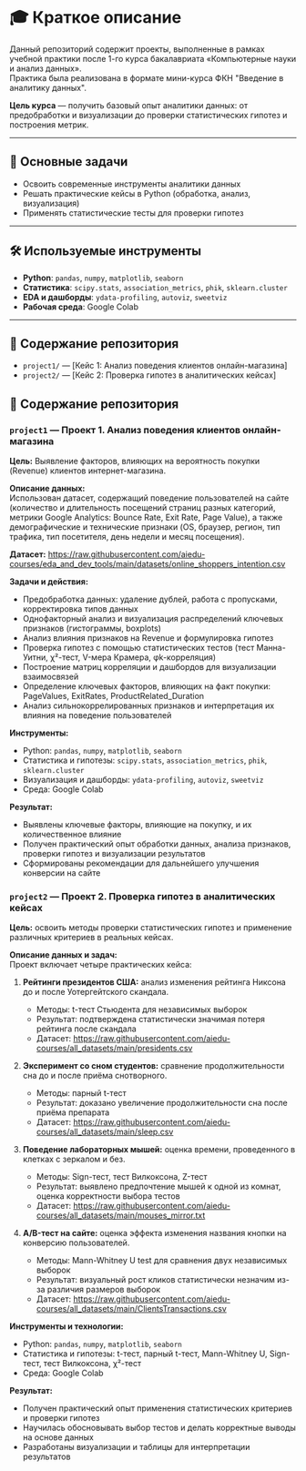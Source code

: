 # 🎓 Краткое описание

Данный репозиторий  содержит проекты, выполненные в рамках учебной практики после 1-го курса бакалавриата «Компьютерные науки и анализ данных».  
Практика была реализована в формате мини-курса ФКН "Введение в аналитику данных".

**Цель курса** — получить базовый опыт аналитики данных: от предобработки и визуализации до проверки статистических гипотез и построения метрик.

---

## 📌 Основные задачи
- Освоить современные инструменты аналитики данных  
- Решать практические кейсы в Python (обработка, анализ, визуализация)  
- Применять статистические тесты для проверки гипотез  

---

## 🛠 Используемые инструменты
- **Python**: `pandas`, `numpy`, `matplotlib`, `seaborn`  
- **Статистика**: `scipy.stats`, `association_metrics`, `phik`, `sklearn.cluster`  
- **EDA и дашборды**: `ydata-profiling`, `autoviz`, `sweetviz`  
- **Рабочая среда**: Google Colab  

---

## 📂 Содержание репозитория
- `project1/` — [Кейс 1: Анализ поведения клиентов онлайн-магазина]  
- `project2/` — [Кейс 2: Проверка гипотез в аналитических кейсах]  


## 📂 Содержание репозитория

### `project1` — **Проект 1. Анализ поведения клиентов онлайн-магазина**  
**Цель:** Выявление факторов, влияющих на вероятность покупки (Revenue) клиентов интернет-магазина.

**Описание данных:**  
Использован датасет, содержащий поведение пользователей на сайте (количество и длительность посещений страниц разных категорий, метрики Google Analytics: Bounce Rate, Exit Rate, Page Value), а также демографические и технические признаки (OS, браузер, регион, тип трафика, тип посетителя, день недели и месяц посещения).

**Датасет:** https://raw.githubusercontent.com/aiedu-courses/eda_and_dev_tools/main/datasets/online_shoppers_intention.csv

**Задачи и действия:**  
- Предобработка данных: удаление дублей, работа с пропусками, корректировка типов данных  
- Однофакторный анализ и визуализация распределений ключевых признаков (гистограммы, boxplots)  
- Анализ влияния признаков на Revenue и формулировка гипотез  
- Проверка гипотез с помощью статистических тестов (тест Манна-Уитни, χ²-тест, V-мера Крамера, φk-корреляция)  
- Построение матриц корреляции и дашбордов для визуализации взаимосвязей  
- Определение ключевых факторов, влияющих на факт покупки: PageValues, ExitRates, ProductRelated_Duration  
- Анализ сильнокоррелированных признаков и интерпретация их влияния на поведение пользователей  

**Инструменты:**  
- Python: `pandas`, `numpy`, `matplotlib`, `seaborn`  
- Статистика и гипотезы: `scipy.stats`, `association_metrics`, `phik`, `sklearn.cluster`  
- Визуализация и дашборды: `ydata-profiling`, `autoviz`, `sweetviz`  
- Среда: Google Colab

**Результат:**  
- Выявлены ключевые факторы, влияющие на покупку, и их количественное влияние  
- Получен практический опыт обработки данных, анализа признаков, проверки гипотез и визуализации результатов  
- Сформированы рекомендации для дальнейшего улучшения конверсии на сайте


### `project2` — **Проект 2. Проверка гипотез в аналитических кейсах**  
**Цель:** освоить методы проверки статистических гипотез и применение различных критериев в реальных кейсах.

**Описание данных и задач:**  
Проект включает четыре практических кейса:  
1. **Рейтинги президентов США:** анализ изменения рейтинга Никсона до и после Уотергейтского скандала.  
   - Методы: t-тест Стьюдента для независимых выборок  
   - Результат: подтверждена статистически значимая потеря рейтинга после скандала
   - Датасет: https://raw.githubusercontent.com/aiedu-courses/all_datasets/main/presidents.csv

2. **Эксперимент со сном студентов:** сравнение продолжительности сна до и после приёма снотворного.  
   - Методы: парный t-тест  
   - Результат: доказано увеличение продолжительности сна после приёма препарата
   - Датасет: https://raw.githubusercontent.com/aiedu-courses/all_datasets/main/sleep.csv

3. **Поведение лабораторных мышей:** оценка времени, проведенного в клетках с зеркалом и без.  
   - Методы: Sign-тест, тест Вилкоксона, Z-тест  
   - Результат: выявлено предпочтение мышей к одной из комнат, оценка корректности выбора тестов
   - Датасет: https://raw.githubusercontent.com/aiedu-courses/all_datasets/main/mouses_mirror.txt

4. **A/B-тест на сайте:** оценка эффекта изменения названия кнопки на конверсию пользователей.  
   - Методы: Mann-Whitney U test для сравнения двух независимых выборок  
   - Результат: визуальный рост кликов статистически незначим из-за различия размеров выборок
   - Датасет: https://raw.githubusercontent.com/aiedu-courses/all_datasets/main/ClientsTransactions.csv

**Инструменты и технологии:**  
- Python: `pandas`, `numpy`, `matplotlib`, `seaborn`  
- Статистика и гипотезы: t-тест, парный t-тест, Mann-Whitney U, Sign-тест, тест Вилкоксона, χ²-тест  
- Среда: Google Colab  

**Результат:**  
- Получен практический опыт применения статистических критериев и проверки гипотез  
- Научилась обосновывать выбор тестов и делать корректные выводы на основе данных  
- Разработаны визуализации и таблицы для интерпретации результатов

